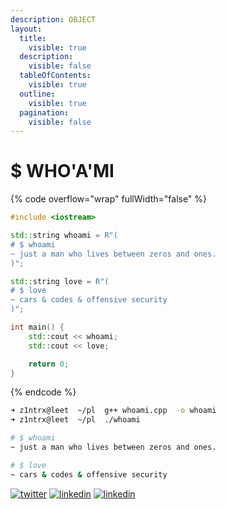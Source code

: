 ```yaml
---
description: OBJECT
layout:
  title:
    visible: true
  description:
    visible: false
  tableOfContents:
    visible: true
  outline:
    visible: true
  pagination:
    visible: false
---
```


# $ WHO'A'MI

{% code overflow="wrap" fullWidth="false" %}
```cpp
#include <iostream>

std::string whoami = R"(
# $ whoami
~ just a man who lives between zeros and ones.
)";

std::string love = R"(
# $ love
~ cars & codes & offensive security
)";

int main() {
    std::cout << whoami;
    std::cout << love;

    return 0;
}
```
{% endcode %}

```bash
➜ z1ntrx@leet  ~/pl  g++ whoami.cpp  -o whoami
➜ z1ntrx@leet  ~/pl  ./whoami                                       

# $ whoami
~ just a man who lives between zeros and ones.

# $ love
~ cars & codes & offensive security
```

[<img src="https://skillicons.dev/icons?i=twitter&#x26;&#x26;perline=1" alt="twitter" data-size="line">](https://twitter.com/71ntr)  [<img src="https://skillicons.dev/icons?i=linkedin&#x26;&#x26;perline=1" alt="linkedin" data-size="line">](https://www.linkedin.com/in/71ntr/)  [<img src="https://skillicons.dev/icons?i=github&#x26;&#x26;perline=1" alt="linkedin" data-size="line">](https://github.com/Hunt3r0x)
